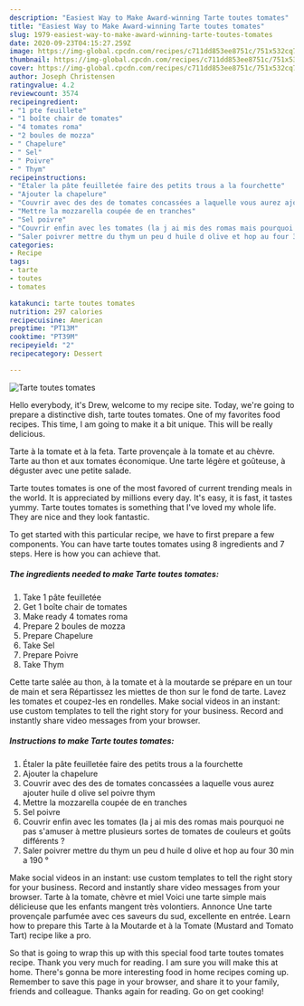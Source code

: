 ```yaml
---
description: "Easiest Way to Make Award-winning Tarte toutes tomates"
title: "Easiest Way to Make Award-winning Tarte toutes tomates"
slug: 1979-easiest-way-to-make-award-winning-tarte-toutes-tomates
date: 2020-09-23T04:15:27.259Z
image: https://img-global.cpcdn.com/recipes/c711dd853ee8751c/751x532cq70/tarte-toutes-tomates-photo-principale-de-la-recette.jpg
thumbnail: https://img-global.cpcdn.com/recipes/c711dd853ee8751c/751x532cq70/tarte-toutes-tomates-photo-principale-de-la-recette.jpg
cover: https://img-global.cpcdn.com/recipes/c711dd853ee8751c/751x532cq70/tarte-toutes-tomates-photo-principale-de-la-recette.jpg
author: Joseph Christensen
ratingvalue: 4.2
reviewcount: 3574
recipeingredient:
- "1 pte feuillete"
- "1 boîte chair de tomates"
- "4 tomates roma"
- "2 boules de mozza"
- " Chapelure"
- " Sel"
- " Poivre"
- " Thym"
recipeinstructions:
- "Étaler la pâte feuilletée faire des petits trous a la fourchette"
- "Ajouter la chapelure"
- "Couvrir avec des des de tomates concassées a laquelle vous aurez ajouter huile d olive sel poivre thym"
- "Mettre la mozzarella coupée de en tranches"
- "Sel poivre"
- "Couvrir enfin avec les tomates (la j ai mis des romas mais pourquoi ne pas s&#39;amuser à mettre plusieurs sortes de tomates de couleurs et goûts différents ?"
- "Saler poivrer mettre du thym un peu d huile d olive et hop au four 30 min a 190 °"
categories:
- Recipe
tags:
- tarte
- toutes
- tomates

katakunci: tarte toutes tomates 
nutrition: 297 calories
recipecuisine: American
preptime: "PT13M"
cooktime: "PT39M"
recipeyield: "2"
recipecategory: Dessert

---
```



![Tarte toutes tomates](https://img-global.cpcdn.com/recipes/c711dd853ee8751c/751x532cq70/tarte-toutes-tomates-photo-principale-de-la-recette.jpg)

Hello everybody, it's Drew, welcome to my recipe site. Today, we're going to prepare a distinctive dish, tarte toutes tomates. One of my favorites food recipes. This time, I am going to make it a bit unique. This will be really delicious.

Tarte à la tomate et à la feta. Tarte provençale à la tomate et au chèvre. Tarte au thon et aux tomates économique. Une tarte légère et goûteuse, à déguster avec une petite salade.

Tarte toutes tomates is one of the most favored of current trending meals in the world. It is appreciated by millions every day. It's easy, it is fast, it tastes yummy. Tarte toutes tomates is something that I've loved my whole life. They are nice and they look fantastic.


To get started with this particular recipe, we have to first prepare a few components. You can have tarte toutes tomates using 8 ingredients and 7 steps. Here is how you can achieve that.

<!--inarticleads1-->

##### The ingredients needed to make Tarte toutes tomates:

1. Take 1 pâte feuilletée
1. Get 1 boîte chair de tomates
1. Make ready 4 tomates roma
1. Prepare 2 boules de mozza
1. Prepare  Chapelure
1. Take  Sel
1. Prepare  Poivre
1. Take  Thym


Cette tarte salée au thon, à la tomate et à la moutarde se prépare en un tour de main et sera Répartissez les miettes de thon sur le fond de tarte. Lavez les tomates et coupez-les en rondelles. Make social videos in an instant: use custom templates to tell the right story for your business. Record and instantly share video messages from your browser. 

<!--inarticleads2-->

##### Instructions to make Tarte toutes tomates:

1. Étaler la pâte feuilletée faire des petits trous a la fourchette
1. Ajouter la chapelure
1. Couvrir avec des des de tomates concassées a laquelle vous aurez ajouter huile d olive sel poivre thym
1. Mettre la mozzarella coupée de en tranches
1. Sel poivre
1. Couvrir enfin avec les tomates (la j ai mis des romas mais pourquoi ne pas s&#39;amuser à mettre plusieurs sortes de tomates de couleurs et goûts différents ?
1. Saler poivrer mettre du thym un peu d huile d olive et hop au four 30 min a 190 °


Make social videos in an instant: use custom templates to tell the right story for your business. Record and instantly share video messages from your browser. Tarte à la tomate, chèvre et miel Voici une tarte simple mais délicieuse que les enfants mangent très volontiers. Annonce Une tarte provençale parfumée avec ces saveurs du sud, excellente en entrée. Learn how to prepare this Tarte à la Moutarde et à la Tomate (Mustard and Tomato Tart) recipe like a pro. 

So that is going to wrap this up with this special food tarte toutes tomates recipe. Thank you very much for reading. I am sure you will make this at home. There's gonna be more interesting food in home recipes coming up. Remember to save this page in your browser, and share it to your family, friends and colleague. Thanks again for reading. Go on get cooking!
